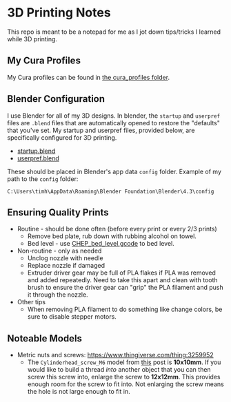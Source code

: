 # 3D Printing Notes
This repo is meant to be a notepad for me as I jot down tips/tricks I learned while 3D printing.

## My Cura Profiles
My Cura profiles can be found in [the cura_profiles folder](./cura_profiles/).

## Blender Configuration
I use Blender for all of my 3D designs. In blender, the `startup` and `userpref` files are `.blend` files that are automatically opened to restore the "defaults" that you've set. My startup and userpref files, provided below, are specifically configured for 3D printing.
- [startup.blend](https://github.com/TimHanewich/3d-printing/releases/download/1/startup.blend)
- [userpref.blend](https://github.com/TimHanewich/3d-printing/releases/download/1/userpref.blend)

These should be placed in Blender's app data `config` folder. Example of my path to the `config` folder:

```
C:\Users\timh\AppData\Roaming\Blender Foundation\Blender\4.3\config
```

## Ensuring Quality Prints
- Routine - should be done often (before every print or every 2/3 prints)
    - Remove bed plate, rub down with rubbing alcohol on towel.
    - Bed level - use [CHEP_bed_level.gcode](./CHEP_bed_level.gcode) to bed level.
- Non-routine - only as needed
    - Unclog nozzle with needle
    - Replace nozzle if damaged
    - Extruder driver gear may be full of PLA flakes if PLA was removed and added repeatedly. Need to take this apart and clean with tooth brush to ensure the driver gear can "grip" the PLA filament and push it through the nozzle.
- Other tips
    - When removing PLA filament to do something like change colors, be sure to disable stepper motors.

## Noteable Models
- Metric nuts and screws: https://www.thingiverse.com/thing:3259952
    - The `Cylinderhead_screw_M6` model from [this](https://www.thingiverse.com/thing:3259952) post is **10x10mm**. If you would like to build a thread *into* another object that you can then screw this screw into, enlarge the screw to **12x12mm**. This provides enough room for the screw to fit into. Not enlarging the screw means the hole is not large enough to fit in.